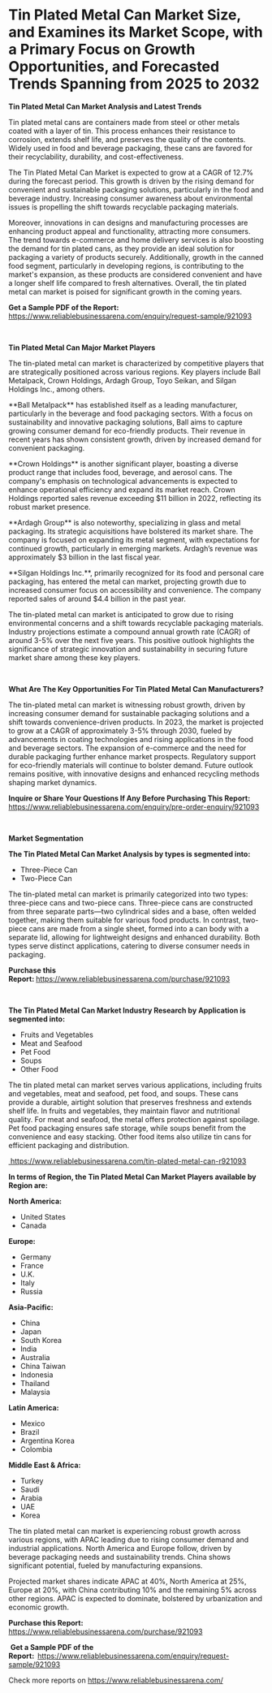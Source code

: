 <p><h1>Tin Plated Metal Can Market Size, and Examines its Market Scope, with a Primary Focus on Growth Opportunities, and Forecasted Trends Spanning from 2025 to 2032</h1></p><p><strong>Tin Plated Metal Can Market Analysis and Latest Trends</strong></p>
<p><p>Tin plated metal cans are containers made from steel or other metals coated with a layer of tin. This process enhances their resistance to corrosion, extends shelf life, and preserves the quality of the contents. Widely used in food and beverage packaging, these cans are favored for their recyclability, durability, and cost-effectiveness.</p><p>The Tin Plated Metal Can Market is expected to grow at a CAGR of 12.7% during the forecast period. This growth is driven by the rising demand for convenient and sustainable packaging solutions, particularly in the food and beverage industry. Increasing consumer awareness about environmental issues is propelling the shift towards recyclable packaging materials. </p><p>Moreover, innovations in can designs and manufacturing processes are enhancing product appeal and functionality, attracting more consumers. The trend towards e-commerce and home delivery services is also boosting the demand for tin plated cans, as they provide an ideal solution for packaging a variety of products securely. Additionally, growth in the canned food segment, particularly in developing regions, is contributing to the market's expansion, as these products are considered convenient and have a longer shelf life compared to fresh alternatives. Overall, the tin plated metal can market is poised for significant growth in the coming years.</p></p>
<p><strong>Get a Sample PDF of the Report:&nbsp;</strong> <a href="https://www.reliablebusinessarena.com/enquiry/request-sample/921093?utm_campaign=3308&utm_medium=2&utm_source=Github&utm_content=ia&utm_term=08032025&utm_id=tin-plated-metal-can">https://www.reliablebusinessarena.com/enquiry/request-sample/921093</a></p>
<p>&nbsp;</p>
<p><strong>Tin Plated Metal Can Major Market Players</strong></p>
<p><p>The tin-plated metal can market is characterized by competitive players that are strategically positioned across various regions. Key players include Ball Metalpack, Crown Holdings, Ardagh Group, Toyo Seikan, and Silgan Holdings Inc., among others.</p><p>**Ball Metalpack** has established itself as a leading manufacturer, particularly in the beverage and food packaging sectors. With a focus on sustainability and innovative packaging solutions, Ball aims to capture growing consumer demand for eco-friendly products. Their revenue in recent years has shown consistent growth, driven by increased demand for convenient packaging.</p><p>**Crown Holdings** is another significant player, boasting a diverse product range that includes food, beverage, and aerosol cans. The company's emphasis on technological advancements is expected to enhance operational efficiency and expand its market reach. Crown Holdings reported sales revenue exceeding $11 billion in 2022, reflecting its robust market presence.</p><p>**Ardagh Group** is also noteworthy, specializing in glass and metal packaging. Its strategic acquisitions have bolstered its market share. The company is focused on expanding its metal segment, with expectations for continued growth, particularly in emerging markets. Ardagh’s revenue was approximately $3 billion in the last fiscal year.</p><p>**Silgan Holdings Inc.**, primarily recognized for its food and personal care packaging, has entered the metal can market, projecting growth due to increased consumer focus on accessibility and convenience. The company reported sales of around $4.4 billion in the past year.</p><p>The tin-plated metal can market is anticipated to grow due to rising environmental concerns and a shift towards recyclable packaging materials. Industry projections estimate a compound annual growth rate (CAGR) of around 3-5% over the next five years. This positive outlook highlights the significance of strategic innovation and sustainability in securing future market share among these key players.</p></p>
<p>&nbsp;</p>
<p><strong>What Are The Key Opportunities For Tin Plated Metal Can Manufacturers?</strong></p>
<p><p>The tin-plated metal can market is witnessing robust growth, driven by increasing consumer demand for sustainable packaging solutions and a shift towards convenience-driven products. In 2023, the market is projected to grow at a CAGR of approximately 3-5% through 2030, fueled by advancements in coating technologies and rising applications in the food and beverage sectors. The expansion of e-commerce and the need for durable packaging further enhance market prospects. Regulatory support for eco-friendly materials will continue to bolster demand. Future outlook remains positive, with innovative designs and enhanced recycling methods shaping market dynamics.</p></p>
<p><strong>Inquire or Share Your Questions If Any Before Purchasing This Report:</strong> <a href="https://www.reliablebusinessarena.com/enquiry/pre-order-enquiry/921093?utm_campaign=3308&utm_medium=2&utm_source=Github&utm_content=ia&utm_term=08032025&utm_id=tin-plated-metal-can">https://www.reliablebusinessarena.com/enquiry/pre-order-enquiry/921093</a></p>
<p>&nbsp;</p>
<p><strong>Market Segmentation</strong></p>
<p><strong>The Tin Plated Metal Can Market Analysis by types is segmented into:</strong></p>
<p><ul><li>Three-Piece Can</li><li>Two-Piece Can</li></ul></p>
<p><p>The tin-plated metal can market is primarily categorized into two types: three-piece cans and two-piece cans. Three-piece cans are constructed from three separate parts—two cylindrical sides and a base, often welded together, making them suitable for various food products. In contrast, two-piece cans are made from a single sheet, formed into a can body with a separate lid, allowing for lightweight designs and enhanced durability. Both types serve distinct applications, catering to diverse consumer needs in packaging.</p></p>
<p><strong>Purchase this Report:&nbsp;</strong><a href="https://www.reliablebusinessarena.com/purchase/921093?utm_campaign=3308&utm_medium=2&utm_source=Github&utm_content=ia&utm_term=08032025&utm_id=tin-plated-metal-can">https://www.reliablebusinessarena.com/purchase/921093</a></p>
<p>&nbsp;</p>
<p><strong>The Tin Plated Metal Can Market Industry Research by Application is segmented into:</strong></p>
<p><ul><li>Fruits and Vegetables</li><li>Meat and Seafood</li><li>Pet Food</li><li>Soups</li><li>Other Food</li></ul></p>
<p><p>The tin plated metal can market serves various applications, including fruits and vegetables, meat and seafood, pet food, and soups. These cans provide a durable, airtight solution that preserves freshness and extends shelf life. In fruits and vegetables, they maintain flavor and nutritional quality. For meat and seafood, the metal offers protection against spoilage. Pet food packaging ensures safe storage, while soups benefit from the convenience and easy stacking. Other food items also utilize tin cans for efficient packaging and distribution.</p></p>
<p><a href="https://www.reliablebusinessarena.com/tin-plated-metal-can-r921093?utm_campaign=3308&utm_medium=2&utm_source=Github&utm_content=ia&utm_term=08032025&utm_id=tin-plated-metal-can">&nbsp;https://www.reliablebusinessarena.com/tin-plated-metal-can-r921093</a></p>
<p><strong>In terms of Region, the Tin Plated Metal Can Market Players available by Region are:</strong></p>
<p>
    <p> <strong> North America: </strong>
        <ul>
            <li>United States</li>
            <li>Canada</li>
        </ul>
        </p> 
    <p> <strong> Europe: </strong>
        <ul>
            <li>Germany</li>
            <li>France</li>
            <li>U.K.</li>
            <li>Italy</li>
            <li>Russia</li>
        </ul>
        </p> 
    <p> <strong> Asia-Pacific: </strong>
        <ul>
            <li>China</li>
            <li>Japan</li>
            <li>South Korea</li>
            <li>India</li>
            <li>Australia</li>
            <li>China Taiwan</li>
            <li>Indonesia</li>
            <li>Thailand</li>
            <li>Malaysia</li>
        </ul>
        </p> 
    <p> <strong> Latin America: </strong>
        <ul>
            <li>Mexico</li>
            <li>Brazil</li>
            <li>Argentina Korea</li>
            <li>Colombia</li>
        </ul>
        </p> 
    <p> <strong> Middle East & Africa: </strong>
        <ul>
            <li>Turkey</li>
            <li>Saudi</li>
            <li>Arabia</li>
            <li>UAE</li>
            <li>Korea</li>
        </ul>
    </p>
    </p>
<p><p>The tin plated metal can market is experiencing robust growth across various regions, with APAC leading due to rising consumer demand and industrial applications. North America and Europe follow, driven by beverage packaging needs and sustainability trends. China shows significant potential, fueled by manufacturing expansions. </p><p>Projected market shares indicate APAC at 40%, North America at 25%, Europe at 20%, with China contributing 10% and the remaining 5% across other regions. APAC is expected to dominate, bolstered by urbanization and economic growth.</p></p>
<p><strong>Purchase this Report: </strong><a href="https://www.reliablebusinessarena.com/purchase/921093?utm_campaign=3308&utm_medium=2&utm_source=Github&utm_content=ia&utm_term=08032025&utm_id=tin-plated-metal-can">https://www.reliablebusinessarena.com/purchase/921093</a></p>
<p>&nbsp;<strong>Get a Sample PDF of the Report:&nbsp;&nbsp;</strong><a href="https://www.reliablebusinessarena.com/enquiry/request-sample/921093?utm_campaign=3308&utm_medium=2&utm_source=Github&utm_content=ia&utm_term=08032025&utm_id=tin-plated-metal-can">https://www.reliablebusinessarena.com/enquiry/request-sample/921093</a></p>
<p><strong></strong></p>
<p>Check more reports on <a href="https://www.reliablebusinessarena.com/?utm_campaign=3308&utm_medium=2&utm_source=Github&utm_content=ia&utm_term=08032025&utm_id=tin-plated-metal-can">https://www.reliablebusinessarena.com/</a></p>